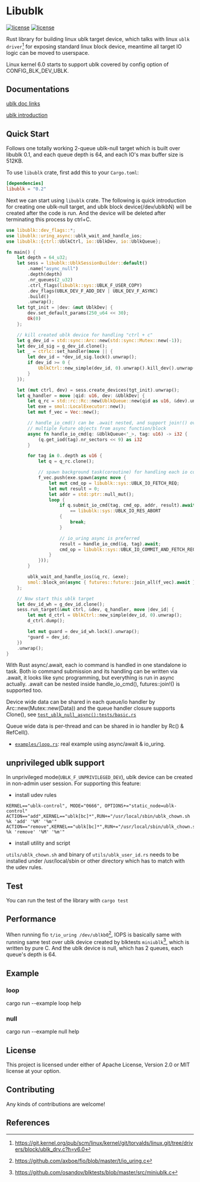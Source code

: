 # Libublk

[![license](https://img.shields.io/badge/License-MIT-blue.svg)](https://github.com/ming1/libublk-rs/blob/master/LICENSE-MIT)
[![license](https://img.shields.io/badge/License-Apache%202.0-blue.svg)](https://github.com/ming1/libublk-rs/blob/master/LICENSE-APACHE)

Rust library for building linux ublk target device, which talks with
linux `ublk driver`[^1] for exposing standard linux block device,
meantime all target IO logic can be moved to userspace.

Linux kernel 6.0 starts to support ublk covered by config option of
CONFIG_BLK_DEV_UBLK.

## Documentations

[ublk doc
links](https://github.com/ming1/ubdsrv/blob/master/doc/external_links.rst)

[ublk
introduction](https://github.com/ming1/ubdsrv/blob/master/doc/ublk_intro.pdf)

## Quick Start

Follows one totally working 2-queue ublk-null target which is built over
libublk 0.1, and each queue depth is 64, and each IO\'s max buffer size
is 512KB.

To use `libublk` crate, first add this to your `Cargo.toml`:

```toml
[dependencies]
libublk = "0.2"
```

Next we can start using `libublk` crate.
The following is quick introduction for creating one ublk-null target,
and ublk block device(/dev/ublkbN) will be created after the code is
run. And the device will be deleted after terminating this process
by ctrl+C.

``` rust
use libublk::dev_flags::*;
use libublk::uring_async::ublk_wait_and_handle_ios;
use libublk::{ctrl::UblkCtrl, io::UblkDev, io::UblkQueue};

fn main() {
    let depth = 64_u32;
    let sess = libublk::UblkSessionBuilder::default()
        .name("async_null")
        .depth(depth)
        .nr_queues(2_u32)
        .ctrl_flags(libublk::sys::UBLK_F_USER_COPY)
        .dev_flags(UBLK_DEV_F_ADD_DEV | UBLK_DEV_F_ASYNC)
        .build()
        .unwrap();
    let tgt_init = |dev: &mut UblkDev| {
        dev.set_default_params(250_u64 << 30);
        Ok(0)
    };

    // kill created ublk device for handling "ctrl + c"
    let g_dev_id = std::sync::Arc::new(std::sync::Mutex::new(-1));
    let dev_id_sig = g_dev_id.clone();
    let _ = ctrlc::set_handler(move || {
        let dev_id = *dev_id_sig.lock().unwrap();
        if dev_id >= 0 {
            UblkCtrl::new_simple(dev_id, 0).unwrap().kill_dev().unwrap();
        }
    });

    let (mut ctrl, dev) = sess.create_devices(tgt_init).unwrap();
    let q_handler = move |qid: u16, dev: &UblkDev| {
        let q_rc = std::rc::Rc::new(UblkQueue::new(qid as u16, &dev).unwrap());
        let exe = smol::LocalExecutor::new();
        let mut f_vec = Vec::new();

        // handle_io_cmd() can be .await nested, and support join!() over
        // multiple Future objects from async function/block
        async fn handle_io_cmd(q: &UblkQueue<'_>, tag: u16) -> i32 {
            (q.get_iod(tag).nr_sectors << 9) as i32
        }

        for tag in 0..depth as u16 {
            let q = q_rc.clone();

            // spawn background task(coroutine) for handling each io command
            f_vec.push(exe.spawn(async move {
                let mut cmd_op = libublk::sys::UBLK_IO_FETCH_REQ;
                let mut result = 0;
                let addr = std::ptr::null_mut();
                loop {
                    if q.submit_io_cmd(tag, cmd_op, addr, result).await
                        == libublk::sys::UBLK_IO_RES_ABORT
                    {
                        break;
                    }

                    // io_uring async is preferred
                    result = handle_io_cmd(&q, tag).await;
                    cmd_op = libublk::sys::UBLK_IO_COMMIT_AND_FETCH_REQ;
                }
            }));
        }

        ublk_wait_and_handle_ios(&q_rc, &exe);
        smol::block_on(async { futures::future::join_all(f_vec).await });
    };

    // Now start this ublk target
    let dev_id_wh = g_dev_id.clone();
    sess.run_target(&mut ctrl, &dev, q_handler, move |dev_id| {
        let mut d_ctrl = UblkCtrl::new_simple(dev_id, 0).unwrap();
        d_ctrl.dump();

        let mut guard = dev_id_wh.lock().unwrap();
        *guard = dev_id;
    })
    .unwrap();
}
```

With Rust async/.await, each io command is handled in one standalone io task.
Both io command submission and its handling can be written via .await, it looks
like sync programming, but everything is run in async actually. .await can
be nested inside handle_io_cmd(), futures::join!() is supported too.

Device wide data can be shared in each queue/io handler by
Arc::new(Mutex::new(Data)) and the queue handler closure supports Clone(),
see [`test_ublk_null_async():tests/basic.rs`](tests/basic.rs)

Queue wide data is per-thread and can be shared in io handler by
Rc() & RefCell().


 * [`examples/loop.rs`](examples/loop.rs): real example using async/await & io_uring.


## unprivileged ublk support

In unprivileged mode(`UBLK_F_UNPRIVILEGED_DEV`), ublk device can be created
in non-admin user session. For supporting this feature:

- install udev rules

```
KERNEL=="ublk-control", MODE="0666", OPTIONS+="static_node=ublk-control"
ACTION=="add",KERNEL=="ublk[bc]*",RUN+="/usr/local/sbin/ublk_chown.sh %k 'add' '%M' '%m'"
ACTION=="remove",KERNEL=="ublk[bc]*",RUN+="/usr/local/sbin/ublk_chown.sh %k 'remove' '%M' '%m'"
```

- install utility and script

`utils/ublk_chown.sh` and binary of `utils/ublk_user_id.rs` needs to be
installed under /usr/local/sbin or other directory which has to match
with the udev rules.


## Test

You can run the test of the library with ```cargo test```

## Performance

When running fio `t/io_uring /dev/ublkb0`[^2], IOPS is basically same with
running same test over ublk device created by blktests `miniublk`[^3], which
is written by pure C. And the ublk device is null, which has 2 queues, each
queue's depth is 64.

## Example

### loop

  cargo run \--example loop help

### null

  cargo run \--example null help

## License

This project is licensed under either of Apache License, Version 2.0 or
MIT license at your option.

## Contributing

Any kinds of contributions are welcome!

## References

[^1]: <https://git.kernel.org/pub/scm/linux/kernel/git/torvalds/linux.git/tree/drivers/block/ublk_drv.c?h=v6.0>
[^2]: <https://github.com/axboe/fio/blob/master/t/io_uring.c>
[^3]: <https://github.com/osandov/blktests/blob/master/src/miniublk.c>

